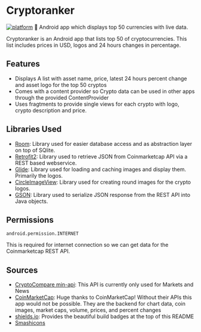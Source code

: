 # Cryptoranker
[![platform](https://img.shields.io/badge/platform-Android-brightgreen.svg)](https://www.android.com)
:iphone: Android app which displays top 50 currencies with live data.

Cryptoranker is an Android app that lists top 50 of cryptocurrencies. 
This list includes prices in USD, logos and 24 hours changes in percentage. 

## Features

* Displays A list with asset name, price, latest 24 hours percent change and asset logo for the top 50 cryptos
* Comes with a content provider so Crypto data can be used in other apps through the provided ContentProvider 
* Uses fragtments to provide single views for each crypto with logo, crypto description and price.

## Libraries Used

* <a href="https://developer.android.com/topic/libraries/architecture/room">Room</a>: Library used for easier database access and as abstraction layer on top of SQlite.
* <a href="https://github.com/square/retrofit">Retrofit2</a>: Library used to retrieve JSON from Coinmarketcap API via a REST based webservice. 
* <a href="https://github.com/bumptech/glide">Glide</a>: Library used for loading and caching images and display them. Primarily the logos.
* <a href="https://github.com/hdodenhof/CircleImageView">CircleImageView</a>: Library used for creating round images for the crypto logos.
* <a href="https://github.com/google/gson">GSON</a>: Library used to serialize JSON response from the REST API into Java objects.

## Permissions
 
`android.permission.INTERNET`

This is required for internet connection so we can get data for the Coinmarketcap REST API.

## Sources

* <a href="https://min-api.cryptocompare.com/">CryptoCompare min-api</a>: This API is currently only used for Markets and News
* <a href="https://coinmarketcap.com/">CoinMarketCap</a>: Huge thanks to CoinMarketCap! Without their APIs this app would not be possible. They are the backend for chart data, coin images, market caps, volume, prices, and percent changes
* <a href="https://shields.io/">shields.io</a>: Provides the beautiful build badges at the top of this README
* <a href="https://www.flaticon.com/authors/smashicons" title="Smashicons">Smashicons</a>
